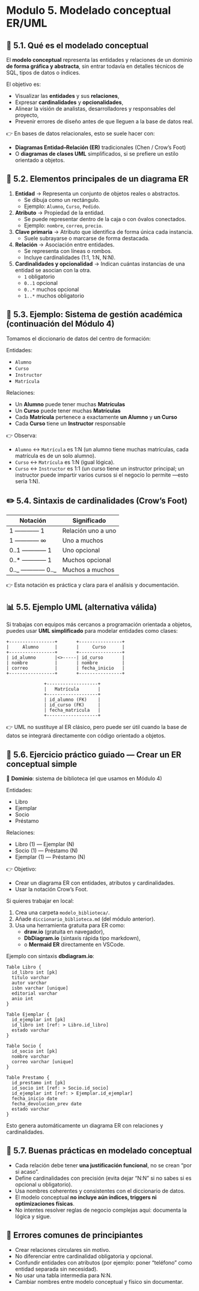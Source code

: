 # Modulo 5. Modelado conceptual ER/UML

## 🧭 5.1. Qué es el modelado conceptual

El **modelo conceptual** representa las entidades y relaciones de un dominio **de forma gráfica y abstracta**, sin entrar todavía en detalles técnicos de SQL, tipos de datos o índices.

El objetivo es:

- Visualizar las **entidades** y sus **relaciones**,
- Expresar **cardinalidades** y **opcionalidades**,
- Alinear la visión de analistas, desarrolladores y responsables del proyecto,
- Prevenir errores de diseño antes de que lleguen a la base de datos real.

👉 En bases de datos relacionales, esto se suele hacer con:

- **Diagramas Entidad–Relación (ER)** tradicionales (Chen / Crow’s Foot)
- O **diagramas de clases UML** simplificados, si se prefiere un estilo orientado a objetos.

## 🧱 5.2. Elementos principales de un diagrama ER

1. **Entidad** → Representa un conjunto de objetos reales o abstractos.
   - Se dibuja como un rectángulo.
   - Ejemplo: `Alumno`, `Curso`, `Pedido`.
2. **Atributo** → Propiedad de la entidad.
   - Se puede representar dentro de la caja o con óvalos conectados.
   - Ejemplo: `nombre`, `correo`, `precio`.
3. **Clave primaria** → Atributo que identifica de forma única cada instancia.
   - Suele subrayarse o marcarse de forma destacada.
4. **Relación** → Asociación entre entidades.
   - Se representa con líneas o rombos.
   - Incluye cardinalidades (1:1, 1:N, N:N).
5. **Cardinalidades y opcionalidad** → Indican cuántas instancias de una entidad se asocian con la otra.
   - `1` obligatorio
   - `0..1` opcional
   - `0..*` muchos opcional
   - `1..*` muchos obligatorio

## 🏫 5.3. Ejemplo: Sistema de gestión académica (continuación del Módulo 4)

Tomamos el diccionario de datos del centro de formación:

Entidades:

- `Alumno`
- `Curso`
- `Instructor`
- `Matrícula`

Relaciones:

- Un **Alumno** puede tener muchas **Matrículas**
- Un **Curso** puede tener muchas **Matrículas**
- Cada **Matrícula** pertenece a exactamente **un Alumno** y **un Curso**
- Cada **Curso** tiene un **Instructor** responsable

👉 Observa:

- `Alumno` ↔ `Matrícula` es 1:N (un alumno tiene muchas matrículas, cada matrícula es de un solo alumno).
- `Curso` ↔ `Matrícula` es 1:N (igual lógica).
- `Curso` ↔ `Instructor` es 1:1 (un curso tiene un instructor principal; un instructor puede impartir varios cursos si el negocio lo permite —esto sería 1:N).

## ✏️ 5.4. Sintaxis de cardinalidades (Crow’s Foot)

| Notación       | Significado        |
| -------------- | ------------------ |
| 1 ———— 1       | Relación uno a uno |
| 1 ———— ∞       | Uno a muchos       |
| 0..1 ———— 1    | Uno opcional       |
| 0..\* ———— 1   | Muchos opcional    |
| 0.._ ———— 0.._ | Muchos a muchos    |

👉 Esta notación es práctica y clara para el análisis y documentación.

## 📊 5.5. Ejemplo UML (alternativa válida)

Si trabajas con equipos más cercanos a programación orientada a objetos, puedes usar **UML simplificado** para modelar entidades como clases:

```
+-----------------+       +----------------+
|     Alumno      |       |     Curso      |
+-----------------+       +----------------+
| id_alumno       |<>-----| id_curso       |
| nombre          |       | nombre         |
| correo          |       | fecha_inicio   |
+-----------------+       +----------------+

              +-------------------+
              |   Matrícula       |
              +-------------------+
              | id_alumno (FK)    |
              | id_curso (FK)     |
              | fecha_matricula   |
              +-------------------+

```

👉 UML no sustituye al ER clásico, pero puede ser útil cuando la base de datos se integrará directamente con código orientado a objetos.

## 🧰 5.6. Ejercicio práctico guiado — Crear un ER conceptual simple

📌 **Dominio**: sistema de biblioteca (el que usamos en Módulo 4)

Entidades:

- Libro
- Ejemplar
- Socio
- Préstamo

Relaciones:

- Libro (1) — Ejemplar (N)
- Socio (1) — Préstamo (N)
- Ejemplar (1) — Préstamo (N)

👉 Objetivo:

- Crear un diagrama ER con entidades, atributos y cardinalidades.
- Usar la notación Crow’s Foot.

Si quieres trabajar en local:

1. Crea una carpeta `modelo_biblioteca/`.
2. Añade `diccionario_biblioteca.md` (del módulo anterior).
3. Usa una herramienta gratuita para ER como:
   - **draw.io** (gratuita en navegador),
   - **DbDiagram.io** (sintaxis rápida tipo markdown),
   - o **Mermaid ER** directamente en VSCode.

Ejemplo con sintaxis **dbdiagram.io**:

```
Table Libro {
  id_libro int [pk]
  titulo varchar
  autor varchar
  isbn varchar [unique]
  editorial varchar
  anio int
}

Table Ejemplar {
  id_ejemplar int [pk]
  id_libro int [ref: > Libro.id_libro]
  estado varchar
}

Table Socio {
  id_socio int [pk]
  nombre varchar
  correo varchar [unique]
}

Table Prestamo {
  id_prestamo int [pk]
  id_socio int [ref: > Socio.id_socio]
  id_ejemplar int [ref: > Ejemplar.id_ejemplar]
  fecha_inicio date
  fecha_devolucion_prev date
  estado varchar
}

```

Esto genera automáticamente un diagrama ER con relaciones y cardinalidades.

## 🧠 5.7. Buenas prácticas en modelado conceptual

- Cada relación debe tener **una justificación funcional**, no se crean “por si acaso”.
- Define cardinalidades con precisión (evita dejar “N:N” si no sabes si es opcional u obligatorio).
- Usa nombres coherentes y consistentes con el diccionario de datos.
- El modelo conceptual **no incluye aún índices, triggers ni optimizaciones físicas**.
- No intentes resolver reglas de negocio complejas aquí: documenta la lógica y sigue.

## 🚨 Errores comunes de principiantes

- Crear relaciones circulares sin motivo.
- No diferenciar entre cardinalidad obligatoria y opcional.
- Confundir entidades con atributos (por ejemplo: poner “teléfono” como entidad separada sin necesidad).
- No usar una tabla intermedia para N:N.
- Cambiar nombres entre modelo conceptual y físico sin documentar.
